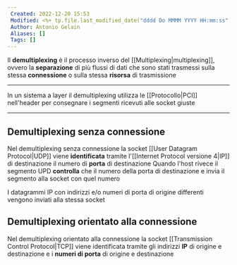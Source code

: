 ```yaml
---
 Created: 2022-12-20 15:53
 Modified: <%+ tp.file.last_modified_date("dddd Do MMMM YYYY HH:mm:ss") %>
 Author: Antonio Gelain
 Aliases: []
 Tags: []
---
```


Il **demultiplexing** è il processo inverso del [[Multiplexing|multiplexing]], ovvero la **separazione** di più flussi di dati che sono stati trasmessi sulla stessa **connessione** o sulla stessa **risorsa** di trasmissione

---

In un sistema a layer il demultiplexing utilizza le [[Protocollo|PCI]] nell'header per consegnare i segmenti ricevuti alle socket giuste

---

## Demultiplexing senza connessione

Nel demultiplexing senza connessione la socket [[User Datagram Protocol|UDP]] viene **identificata** tramite l'[[Internet Protocol versione 4|IP]] di destinazione il numero di **porta** di destinazione
Quando l'host rivece il segmento UPD **controlla** che il numero della porta di destinazione e invia il segmento alla socket con quel numero

I datagrammi IP con indirizzi e/o numeri di porta di origine differenti vengono inviati alla stessa socket

## Demultiplexing orientato alla connessione

Nel demultiplexing orientato alla connessione la socket [[Transmission Control Protocol|TCP]] viene identificata tramite gli indirizzi **IP** di origine e destinazione e i **numeri di porta** di origine e destinazione
